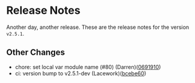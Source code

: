 # Release Notes
Another day, another release. These are the release notes for the version `v2.5.1`.

## Other Changes
* chore: set local var module name (#80) (Darren)([0691910](https://github.com/lacework/terraform-kubernetes-agent/commit/0691910f297f058e1e31b582ae6db2df1e6ab4bf))
* ci: version bump to v2.5.1-dev (Lacework)([bcebe60](https://github.com/lacework/terraform-kubernetes-agent/commit/bcebe60ff85f371d0c515f8faf732c5fbf39befe))
